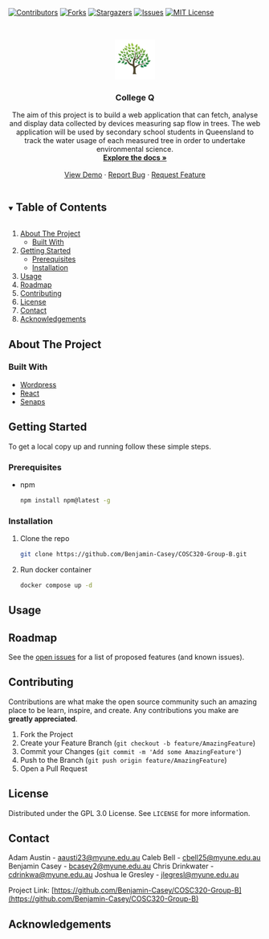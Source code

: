 [![Contributors][contributors-shield]][contributors-url]
[![Forks][forks-shield]][forks-url]
[![Stargazers][stars-shield]][stars-url]
[![Issues][issues-shield]][issues-url]
[![MIT License][license-shield]][license-url]

<br />
<p align="center">
  <a href="https://github.com/Benjamin-Casey/COSC320-Group-B">
    <img src="images/logo.png" alt="Logo" width="80" height="80">
  </a>

  <h3 align="center">College Q</h3>

  <p align="center">
    The aim of this project is to build a web application  that  can  fetch,  analyse  and  display  data  collected  by  devices  measuring  sap flow in trees. The web application will be used by secondary school students in Queensland  to  track  the  water  usage  of  each  measured  tree  in  order  to  undertake  environmental science.
    <br />
    <a href="hhttps://github.com/Benjamin-Casey/COSC320-Group-B"><strong>Explore the docs »</strong></a>
    <br />
    <br />
    <a href="hhttps://github.com/Benjamin-Casey/COSC320-Group-B">View Demo</a>
    ·
    <a href="https://github.com/Benjamin-Casey/COSC320-Group-B/issues">Report Bug</a>
    ·
    <a href="https://github.com/Benjamin-Casey/COSC320-Group-B/issues">Request Feature</a>
  </p>
</p>

<details open="open">
  <summary><h2 style="display: inline-block">Table of Contents</h2></summary>
  <ol>
    <li>
      <a href="#about-the-project">About The Project</a>
      <ul>
        <li><a href="#built-with">Built With</a></li>
      </ul>
    </li>
    <li>
      <a href="#getting-started">Getting Started</a>
      <ul>
        <li><a href="#prerequisites">Prerequisites</a></li>
        <li><a href="#installation">Installation</a></li>
      </ul>
    </li>
    <li><a href="#usage">Usage</a></li>
    <li><a href="#roadmap">Roadmap</a></li>
    <li><a href="#contributing">Contributing</a></li>
    <li><a href="#license">License</a></li>
    <li><a href="#contact">Contact</a></li>
    <li><a href="#acknowledgements">Acknowledgements</a></li>
  </ol>
</details>

## About The Project

### Built With

- [Wordpress](https://wordpress.com/)
- [React](https://reactjs.org/)
- [Senaps](https://products.csiro.au/senaps/)

## Getting Started

To get a local copy up and running follow these simple steps.

### Prerequisites

- npm
  ```sh
  npm install npm@latest -g
  ```

### Installation

1. Clone the repo
   ```sh
   git clone https://github.com/Benjamin-Casey/COSC320-Group-B.git
   ```

2. Run docker container
   ```sh
   docker compose up -d
   ```

## Usage

## Roadmap

See the [open issues](https://github.com/Benjamin-Casey/COSC320-Group-B/issues) for a list of proposed features (and known issues).

## Contributing

Contributions are what make the open source community such an amazing place to be learn, inspire, and create. Any contributions you make are **greatly appreciated**.

1. Fork the Project
2. Create your Feature Branch (`git checkout -b feature/AmazingFeature`)
3. Commit your Changes (`git commit -m 'Add some AmazingFeature'`)
4. Push to the Branch (`git push origin feature/AmazingFeature`)
5. Open a Pull Request

## License

Distributed under the GPL 3.0 License. See `LICENSE` for more information.

## Contact

Adam Austin - aausti23@myune.edu.au
Caleb Bell - cbell25@myune.edu.au
Benjamin Casey - bcasey2@myune.edu.au
Chris Drinkwater - cdrinkwa@myune.edu.au
Joshua le Gresley - jlegresl@myune.edu.au

Project Link: [https://github.com/Benjamin-Casey/COSC320-Group-B](https://github.com/Benjamin-Casey/COSC320-Group-B)

## Acknowledgements

[contributors-shield]: https://img.shields.io/github/contributors/github_username/repo.svg?style=for-the-badge
[contributors-url]: https://github.com/Benjamin-Casey/COSC320-Group-B/graphs/contributors
[forks-shield]: https://img.shields.io/github/forks/github_username/repo.svg?style=for-the-badge
[forks-url]: https://github.com/Benjamin-Casey/COSC320-Group-B/network/members
[stars-shield]: https://img.shields.io/github/stars/github_username/repo.svg?style=for-the-badge
[stars-url]: https://github.com/Benjamin-Casey/COSC320-Group-B/stargazers
[issues-shield]: https://img.shields.io/github/issues/github_username/repo.svg?style=for-the-badge
[issues-url]: https://github.com/Benjamin-Casey/COSC320-Group-B/issues
[license-shield]: https://img.shields.io/github/license/github_username/repo.svg?style=for-the-badge
[license-url]: https://github.com/Benjamin-Casey/COSC320-Group-B/blob/master/LICENSE
